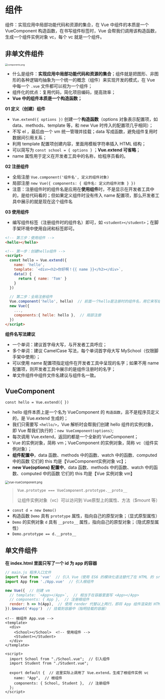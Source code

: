 # 组件

组件：实现应用中局部功能代码和资源的集合，在 Vue 中组件的本质是一个 VueComponent 构造函数，在书写组件标签时，Vue 会帮我们调用该构造函数，生成一个组件实例对象 vc，每个 vc 就是一个组件。

## 非单文件组件

<img src="https://s2.loli.net/2024/06/14/mxi7fZKS5RuwUVe.png" alt="components.png" style="zoom:50%;" /> 


* 什么是组件：**实现应用中局部功能代码和资源的集合**；组件就是把图形、非图形的各种逻辑均抽象为一个统一的概念（组件）来实现开发的模式，在 Vue 中每一个 `.vue` 文件都可以视为一个组件；
* 组件化的优点：复用代码，简化项目编码，提高效率；
* **Vue 中的组件本质是一个构造函数；**

**01 定义（创建）组件**

- `Vue.extend({ options })` 创建一个**构造函数**（options 对象表示配置项，如 data、methods、template 等，和 new Vue 时传入的配置项几乎相同）；
- 不写 el ，最后由一个 vm 统一管理并挂载；data 写成函数，避免组件复用时数据间引用关系；
- 利用 template 配置项创建内容，里面用模板字符串插入 HTML 结构；
- 可以简写为 `const school = { options }` ；**Vue.extend 可省略**；
- name 属性用于定义在开发者工具中的名称，给程序员看的。

**02 注册组件**

- 全局注册 `Vue.component('组件名', 定义的组件对象)`
- 局部注册 `new Vue({ components: { 组件名: 定义的组件对象 } })`
- 注意：注册组件时的组件名是应用在**使用组件**时，不是显示在开发者工具中的，是给代码看的；但如果定义组件时没有传入 name 配置项，那么开发者工具中展示的就是现在这个组件名

**03 使用组件**

- 编写组件标签（注册组件时的组件名）即可，如 `<student></student>`；在脚手架环境中使用自闭和标签即可。

```html
<!-- 第三步：使用组件 -->
<hello></hello>

<!-- 第一步：创建hello组件 -->
<script>
  const hello = Vue.extend({
    name: 'hello',
    template: `<div><h2>你好啊！{{ name }}</h2></div>`,
    data() {
      return { name: 'Tom' }
    }
  })
  
  // 第二步：全局注册组件
  Vue.component('hello', hello)  // 前面一个hello是注册时的组件名，用它来写组件标签
  new Vue({
    ...,
    components:{ helle: hello },  // 局部注册
  })
</script>
```

**组件名写法建议**

* 一个单词：建议首字母大写，与开发者工具呼应；
* 多个单词：建议 CamelCase 写法，每个单词首字母大写 MySchool（仅限脚手架中使用）；
* 可以使用 name 配置项指定组件在开发者工具中呈现的名字；如果不用 name 配置项，则开发者工具中展示的是组件注册时的名字；
* 单文件组件中组件文件名建议与组件名一致。

## VueComponent

`const hello = Vue.extend({ })`

* hello 组件本质上是一个名为 VueComponent 的 `构造函数`，且不是程序员定义的，是 Vue.extend 生成的；
* 我们只需要写 `<hello/>`，Vue 解析时会帮我们创建 hello 组件的实例对象，即 Vue 帮我们执行的：`new VueComponent(options)`;
* 每次调用 Vue.extend，返回的都是一个全新的 VueComponent；
* Vue 的实例对象，简称 vm；VueComponent 的实例对象，简称 vc（组件实例对象）；
* **组件配置中**，data 函数、methods 中的函数、watch 中的函数、computed 中的函数 它们的 this 均是【VueComponent实例对象 vc】；
* **new Vue(options) 配置中**，data 函数、methods 中的函数、watch 中的函数、computed 中的函数 它们的 this 均是【Vue 实例对象 vm】

<img src="https://s2.loli.net/2024/06/14/h9qCBil8LDUxSZ6.png" alt="Vue-VueComponent.png" style="zoom: 67%;" /> 


> `Vue.prototype === VueComponent.prototype.__proto__`
>
> 让组件实例对象（vc）可以访问到 Vue原型上的属性、方法（$mount 等）

* `const d = new Demo()`
* 构造函数 `Demo` 具有 `prototype` 属性，指向自己的原型对象；（显式原型属性）
* `Demo` 的实例对象 `d` 具有 `__proto__` 属性，指向自己的原型对象；（隐式原型属性）
* `Demo.prototype == d.__proto__`

## 单文件组件

**在 index.html 里面只写了一个 id 为 app 的容器**

```javascript
// main.js 程序入口文件
import Vue from 'vue'  // 引入 Vue（使用 ES6 的模块化语法替代了在 HTML 的 src 属性中引入 vue）
import App from './App.vue'  // 引入根组件

new Vue({  // 创建 vm
  // template: `<App></App>`,  // 相当于在容器里面写 <App></App>
  // components: { App },  // 注册根组件
  render: h => h(App),  // 使用 render 代替以上两行，即将 App 组件渲染到 HTML 结构中
}).$mount('#app')  // 挂载到容器中（指明挂载的容器）
```

```vue
<!-- 根组件 App.vue -->
<template>
  <div>
    <School></School>  <!-- 使用组件 -->
    <Student></Student>
  </div>
</template>

<script>
  import School from "./School.vue";  // 引入组件
  import Student from "./Student.vue";

  export default {  // 这里实际上调用了 Vue.extend，生成了根组件实例 vc
    name: "App",  // 根组件
    components: { School, Student },  // 注册组件
  };
</script>
```
